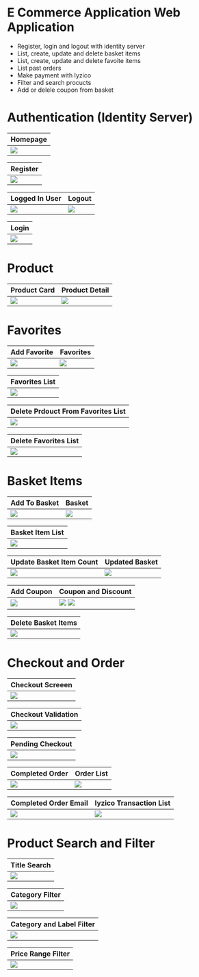 # **E Commerce Application Web Application**
- Register, login and logout with identity server
- List, create, update and delete basket items
- List, create, update and delete favoite items
- List past orders
- Make payment with Iyzico
- Filter and search procucts
- Add or delele coupon from basket

# **Authentication (Identity Server)**

<div align="center">

| Homepage  |
| ------------- |
| <img src="https://github.com/OmerSah/Inveon_React_Final/assets/56412838/ba8ac2d3-1f9f-4387-bca7-2fa1bfcbf3c1" /> | 

| Register  |
| ------------- |
| <img src="https://github.com/OmerSah/Inveon_React_Final/assets/56412838/add73ce7-14e1-4923-b20c-bfa096b0fb37" /> | 

| Logged In User  | Logout  |
| ------------- | ------------- |
| <img src="https://github.com/OmerSah/Inveon_React_Final/assets/56412838/3ca52baa-7860-4954-877e-edd80f84ec07" /> | <img src="https://github.com/OmerSah/Inveon_React_Final/assets/56412838/6442948a-178d-4e45-aede-0fb169d4d0c8" /> |

| Login  |
| ------------- |
| <img src="https://github.com/OmerSah/Inveon_React_Final/assets/56412838/2a8ac65d-a112-46ed-a714-a927155040fb" /> | 

</div>

# **Product**

<div align="center">
  
| Product Card | Product Detail |
| ------------- | ------------- |
| <img src="https://github.com/OmerSah/Inveon_React_Final/assets/56412838/7f0aee9c-93fe-4ba6-b785-e3f1373a2b4b" /> | <img src="https://github.com/OmerSah/Inveon_React_Final/assets/56412838/04fef199-7f2e-4dfe-aef6-00b2461cfb8b" /> | 

</div>

# **Favorites**

<div align="center">

| Add Favorite  | Favorites  |
| ------------- | ------------- |
| <img src="https://github.com/OmerSah/Inveon_React_Final/assets/56412838/510fed68-b2f3-42e7-829a-b2f39afc44b5" /> | <img src="https://github.com/OmerSah/Inveon_React_Final/assets/56412838/891044c4-18d2-45ea-9705-888974db1e3e" /> | 

| Favorites List  |
| ------------- |
| <img src="https://github.com/OmerSah/Inveon_React_Final/assets/56412838/1c69f898-d24a-4638-95f6-52130f7da13d" /> | 

| Delete Prdouct From Favorites List |
| ------------- |
| <img src="https://github.com/OmerSah/Inveon_React_Final/assets/56412838/c06784b6-640e-40dd-a990-0e6248a039bf" /> | 

| Delete Favorites List |
| ------------- |
| <img src="https://github.com/OmerSah/Inveon_React_Final/assets/56412838/721aa8a4-597e-4ad6-b2f4-9de28aa88a05" /> | 

</div>

# **Basket Items**

<div align="center">

| Add To Basket  | Basket  |
| ------------- | ------------- |
| <img src="https://github.com/OmerSah/Inveon_React_Final/assets/56412838/e0bf3894-6e8e-4be4-8237-c3b9d83ff5fc" /> | <img src="https://github.com/OmerSah/Inveon_React_Final/assets/56412838/b2e1e4c3-4b0f-4e10-b849-a81117e416e8" /> | 

| Basket Item List |
| ------------- |
| <img src="https://github.com/OmerSah/Inveon_React_Final/assets/56412838/8443c9de-fe7a-4a79-bc3e-28aa8eaeaa0d" /> | 

| Update Basket Item Count  | Updated Basket  |
| ------------- | ------------- |
| <img src="https://github.com/OmerSah/Inveon_React_Final/assets/56412838/c522da80-4f33-443f-b377-58b415f6ab67" /> | <img src="https://github.com/OmerSah/Inveon_React_Final/assets/56412838/bb032a98-314c-41fd-a566-d2ceb0b9d8a1" /> | 

| Add Coupon  |  Coupon and Discount |
| ------------- | ------------- | 
| <img src="https://github.com/OmerSah/Inveon_React_Final/assets/56412838/5bdd5927-55df-4ecc-89c4-2c93602ef632" /> | <img src="https://github.com/OmerSah/Inveon_React_Final/assets/56412838/2972b508-b50f-453f-bc21-e0a403c5f24b" /> <img src="https://github.com/OmerSah/Inveon_React_Final/assets/56412838/95fd2780-bb26-4bd3-8eca-bc7b5c838427" />  | 

| Delete Basket Items |
| ------------- |
| <img src="https://github.com/OmerSah/Inveon_React_Final/assets/56412838/653dc032-deb0-4ce1-aa36-85475ef36ec0" /> | 

</div>

# **Checkout and Order**

<div align="center">

| Checkout Screeen |
| ------------- |
| <img src="https://github.com/OmerSah/Inveon_React_Final/assets/56412838/98f92384-33e7-40d3-baaa-ed8c442e2372" /> | 

| Checkout Validation |
| ------------- |
| <img src="https://github.com/OmerSah/Inveon_React_Final/assets/56412838/24d4e1f3-018b-4308-9fb9-c896819b7ddc" /> | 

| Pending Checkout |
| ------------- |
| <img src="https://github.com/OmerSah/Inveon_React_Final/assets/56412838/c11d711e-1b39-4fec-b6e8-92c9ddad0945" /> | 

| Completed Order   | Order List  |
| ------------- | ------------- |
| <img src="https://github.com/OmerSah/Inveon_React_Final/assets/56412838/28adbcdd-01ca-44ad-8bb2-3f3c7c48c9e2" /> | <img src="https://github.com/OmerSah/Inveon_React_Final/assets/56412838/7ed98edf-c509-4be2-9fd7-81ed28e732f8" /> | 

|  Completed Order Email   | Iyzico Transaction List  |
| ------------- | ------------- |
| <img src="https://github.com/OmerSah/Inveon_React_Final/assets/56412838/bcbb7f62-0aba-4229-9cd6-f10db1e0b3a5" /> | <img src="https://github.com/OmerSah/Inveon_React_Final/assets/56412838/faa5fac4-d9b3-46d3-b96a-69d186b4effd" /> | 

</div>

# **Product Search and Filter**

<div align="center">

| Title Search |
| ------------- |
| <img src="https://github.com/OmerSah/Inveon_React_Final/assets/56412838/06386387-70cb-4cad-80dc-11b3a488aa87" /> | 

| Category Filter |
| ------------- |
| <img src="https://github.com/OmerSah/Inveon_React_Final/assets/56412838/906909d1-21ce-4730-9460-763653461b3f" /> | 

| Category and Label Filter |
| ------------- |
| <img src="https://github.com/OmerSah/Inveon_React_Final/assets/56412838/5a4cc9db-bca3-4765-96c1-e497c87ad2b6" /> | 

| Price Range Filter |
| ------------- |
| <img src="https://github.com/OmerSah/Inveon_React_Final/assets/56412838/9e695f0f-5292-4a0d-a58f-76302ecd5a8f" /> | 

</div>


